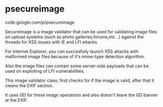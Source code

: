 # psecureimage
code.google.com/p/psecureimage

SecureImage is a image validator that can be used for validating image files on upload systems (such as photo galleries,forums,etc ..) against the threads for XSS issues with IE and LFI attacks.

For Internet Explorer; you can succesfully launch XSS attacks with malformed image files because of it's mime-type detection algorithm.

Also the image files can contain some server-side payloads that can be used on exploiting of LFI vulnerabilities.

This image validator class; first checks for if the image is valid, after that it cleans the EXIF section.

It uses GD for these image operations and also doesn't leave the GD banner at the EXIF. 
